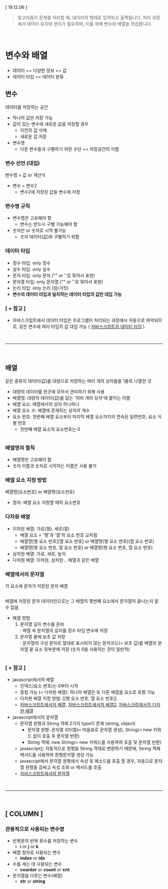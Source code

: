 [ 19.12.06 ]

> 알고리즘이 문제를 처리할 때, 데이터의 형태로 입력되고 출력됩니다.
> 처리 과정에서 데이터 유지와 관리가 필요하며, 이를 위해 변수와 배열을 학습합니다.

<br/>

# 변수와 배열
* 데이터 == 다양한 정보 == 값
* 데이터 타입 == 데이터 분류

## 변수
데이터를 저장하는 공간
* 하나의 값만 저장 가능
* 값이 있는 변수에 새로운 값을 저장할 경우
  * 이전의 값 삭제
  * 새로운 값 저장
* 변수명
  * 다른 변수들과 구별하기 위한 수단 == 저장공간의 이름

### 변수 선언 (대입)
변수명 = 값 or 계산식
* 변수 = 변수2
  * 변수2에 저장된 값을 변수에 저장

### 변수명 규칙
* 변수명은 고유해야 함
  * 변수는 반드시 구별 가능해야 함
* 숫자만 or 숫자로 시작 불가능
  * 숫자 데이터(값)와 구별하기 위함

### 데이터 타입
* 정수 타입: only 정수
* 실수 타입: only 실수
* 문자 타입: only 문자 ("" or ''로 묶어서 표현)
* 문자열 타입: only 문자열 ("" or ''로 묶어서 표현)
* 논리 타입: only 논리 (참/거짓)
* **변수의 데이터 타입과 일치하는 데이터 타입의 값만 대입 가능**


### [ + 참고 ]
* 자바스크립트에서 데이터 타입은 프로그램이 처리되는 과정에서 자동으로 파악되므로, 같은 변수에 여러 타입의 값 대입 가능 ( [자바스크립트의 데이터 타입](https://developer.mozilla.org/ko/docs/Web/JavaScript/Data_structures) )

<br/>

***

<br/>

## 배열
같은 종류의 데이터(값)를 대량으로 저장하는 여러 개의 상자들을 1줄로 나열한 것
* 대량의 데이터를 한곳에 모아서 관리하기 위해 사용
* 배열명: 대량의 데이터(값)를 담는 '여러 개의 상자'에 붙이는 이름
* 배열 요소: 배열에서의 상자 하나하나
* 배열 요소 수: 배열에 존재하는 상자의 개수
* 요소 번호: 첫번째 배열 요소부터 마지막 배열 요소까지의 연속된 일련번호, 요소 식별 번호
  * 첫번째 배열 요소의 요소번호는 0

<img src="../img/2/array.jpg" alt="" style="max-width:100%;">

### 배열명의 철칙
* 배열명은 고유해야 함
* 숫자 이름과 숫자로 시작하는 이름은 사용 불가

### 배열 요소 지정 방법
배열명[요소번호] or 배열명(요소번호)
* 첨자: 배열 요소 지정할 때의 요소번호

### 다차원 배열
* 이차원 배열: 가로(행), 세로(열)
  * 배열 요소 = '행'과 '열'의 요소 번호 교차점
  * 배열명[행 요소 번호][열 요소 번호] or 배열명(행 요소 번호)(열 요소 번호)
  * 배열명[행 요소 번호, 열 요소 번호] or 배열명(행 요소 번호, 열 요소 번호)
* 삼차원 배열: 가로, 세로, 높이
* 다차원 배열: 이차원, 삼차원 .. 배열과 같은 배열

### 배열에서의 문자열
각 요소에 문자가 저장된 문자 배열

<img src="../img/2/array-string.jpg" alt="" style="max-width:100%;">

배열에 저장된 문자 데이터만으로는 그 배열의 몇번째 요소에서 문자열이 끝나는지 알 수 없음
* 해결 방법
  1. 문자열 길이 변수를 준비<br/>
    : 배열 속 문자열의 길이를 정수 타입 변수에 저장
  2. 문자열 끝에 보초 값 저장<br/>
    : 문자열의 구성 문자로 절대로 표시되지 않는 문자코드(= 보초 값)를 배열의 문자열 끝 요소 뒷부분에 저장
    (숫자 0을 사용하는 것이 일반적)

<img src="../img/2/array-string2.jpg" alt="" style="max-width:100%;">

### [ + 참고 ]
* javascript에서의 배열
  * 인덱스(요소 번호)는 0부터 시작
  * 중첩 가능 (= 다차원 배열): 하나의 배열은 또 다른 배열을 요소로 포함 가능
  * 다차원 배열 지정 방법: [[행 요소 번호, 열 요소 번호]]
  * [자바스크립트에서의 배열](https://developer.mozilla.org/ko/docs/Web/JavaScript/Reference/Global_Objects/Array), [자바스크립트에서의 배열2](https://developer.mozilla.org/ko/docs/Web/JavaScript/Guide/Indexed_collections), [자바스크립에서의 다차원 배열](https://heedipro.tistory.com/144)
* javascript에서의 문자열
  * 문자열 원형과 String 객체 2가지 type이 존재 (string, object)
    * 문자열 원형: 문자열 리터럴(= 따옴표로 문자열 생성), String(= new 키워드 없이 호출 후 문자열 반환)
    * String 객체: new String(= new 키워드를 사용하여 호출 및 문자열 반환)
  * javascript는 자동적으로 원형을 String 객체로 변환하기 때문에, String 객체 메서드를 사용하여 원형문자열 생성 가능
  * javascript에서 문자열 원형에서 속성 및 메소드를 호출 할 경우, 자동으로 문자열 원형을 감싸고 속성 조회 or 메서드를 호출
  * [자바스크립트에서의 문자열](https://developer.mozilla.org/ko/docs/Web/JavaScript/Reference/Global_Objects/String#Syntax)

<br/>

***

<br/>

## [ COLUMN ]
### 관용적으로 사용되는 변수명
* 반복문의 반복 횟수를 저장하는 변수
  * **i** or **j** or **k**
* 배열 첨자로 사용되는 변수
  * **index** or **idx**
* 수를 세는 데 사용되는 변수
  * **counter** or **count** or **cnt**
* 문자열을 다루는 변수(배열)
  * **str** or **string**

<img src="../img/2/column2.jpg" alt="" style="max-width:100%;">